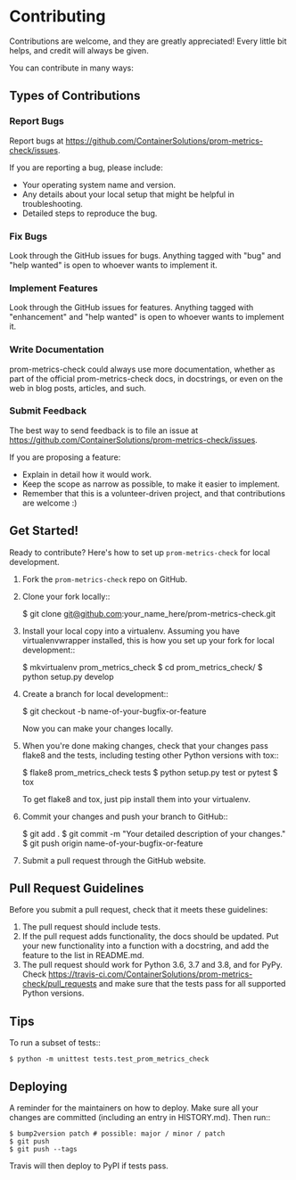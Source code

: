 # Contributing

Contributions are welcome, and they are greatly appreciated! Every little bit
helps, and credit will always be given.

You can contribute in many ways:

## Types of Contributions

### Report Bugs

Report bugs at https://github.com/ContainerSolutions/prom-metrics-check/issues.

If you are reporting a bug, please include:

* Your operating system name and version.
* Any details about your local setup that might be helpful in troubleshooting.
* Detailed steps to reproduce the bug.

### Fix Bugs

Look through the GitHub issues for bugs. Anything tagged with "bug" and "help
wanted" is open to whoever wants to implement it.

### Implement Features

Look through the GitHub issues for features. Anything tagged with "enhancement"
and "help wanted" is open to whoever wants to implement it.

### Write Documentation

prom-metrics-check could always use more documentation, whether as part of the
official prom-metrics-check docs, in docstrings, or even on the web in blog posts,
articles, and such.

### Submit Feedback

The best way to send feedback is to file an issue at https://github.com/ContainerSolutions/prom-metrics-check/issues.

If you are proposing a feature:

* Explain in detail how it would work.
* Keep the scope as narrow as possible, to make it easier to implement.
* Remember that this is a volunteer-driven project, and that contributions
  are welcome :)

## Get Started!

Ready to contribute? Here's how to set up `prom-metrics-check` for local development.

1. Fork the `prom-metrics-check` repo on GitHub.
2. Clone your fork locally::


    $ git clone git@github.com:your_name_here/prom-metrics-check.git

3. Install your local copy into a virtualenv. Assuming you have virtualenvwrapper installed, this is how you set up your fork for local development::


    $ mkvirtualenv prom_metrics_check
    $ cd prom_metrics_check/
    $ python setup.py develop

4. Create a branch for local development::


    $ git checkout -b name-of-your-bugfix-or-feature

   Now you can make your changes locally.

5. When you're done making changes, check that your changes pass flake8 and the
   tests, including testing other Python versions with tox::


    $ flake8 prom_metrics_check tests
    $ python setup.py test or pytest
    $ tox

   To get flake8 and tox, just pip install them into your virtualenv.

6. Commit your changes and push your branch to GitHub::


    $ git add .
    $ git commit -m "Your detailed description of your changes."
    $ git push origin name-of-your-bugfix-or-feature

7. Submit a pull request through the GitHub website.

## Pull Request Guidelines

Before you submit a pull request, check that it meets these guidelines:

1. The pull request should include tests.
2. If the pull request adds functionality, the docs should be updated. Put
   your new functionality into a function with a docstring, and add the
   feature to the list in README.md.
3. The pull request should work for Python 3.6, 3.7 and 3.8, and for PyPy. Check
   https://travis-ci.com/ContainerSolutions/prom-metrics-check/pull_requests
   and make sure that the tests pass for all supported Python versions.

## Tips

To run a subset of tests::


    $ python -m unittest tests.test_prom_metrics_check

## Deploying

A reminder for the maintainers on how to deploy.
Make sure all your changes are committed (including an entry in HISTORY.md).
Then run::

    $ bump2version patch # possible: major / minor / patch
    $ git push
    $ git push --tags

Travis will then deploy to PyPI if tests pass.
